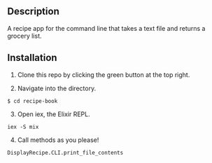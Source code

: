 ## Description

A recipe app for the command line that takes a text file and returns a grocery list.

## Installation

1. Clone this repo by clicking the green button at the top right.

2. Navigate into the directory.

  ```$ cd recipe-book```

3. Open iex, the Elixir REPL.

  ```iex -S mix```

4. Call methods as you please!

  ```DisplayRecipe.CLI.print_file_contents```
